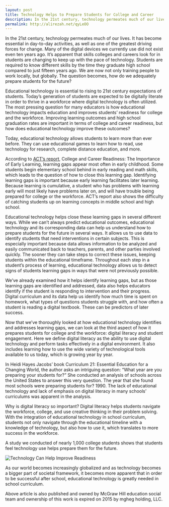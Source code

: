 ```yaml
---
layout: post
title: Technology Helps to Prepare Students for College and Career
description: In the 21st century, technology permeates much of our lives. It has become essential in day-to-day activities, as well as one of the greatest driving forces for change. Many of the digital devices we currently use did not exist even ten years ago. It’s apparent that skills colleges and careers look for in students are changing to keep up with the pace of technology. Students are required to know different skills by the time they graduate high school compared to just fifteen years ago. We are now not only training people to work locally, but globally. The question becomes, how do we adequately prepare students for the future?
permalink: http://alirezah.net/qyLeOO
---
```


In the 21st century, technology permeates much of our lives. It has become essential in day-to-day activities, as well as one of the greatest driving forces for change. Many of the digital devices we currently use did not exist even ten years ago. It’s apparent that skills colleges and careers look for in students are changing to keep up with the pace of technology. Students are required to know different skills by the time they graduate high school compared to just fifteen years ago. We are now not only training people to work locally, but globally. The question becomes, how do we adequately prepare students for the future?

Educational technology is essential to rising to 21st century expectations of students. Today’s generation of students are expected to be digitally literate in order to thrive in a workforce where digital technology is often utilized. The most pressing question for many educators is how educational technology impacts education and improves students’ readiness for college and the workforce. Improving learning outcomes and high school graduation rates are important in terms of college and career readiness, but how does educational technology improve these outcomes?

Today, educational technology allows students to learn more than ever before. They can use educational games to learn how to read, use technology for research, complete distance education, and more.

According to [ACT’s report](http://www.act.org/research/policymakers/pdf/ImportanceofEarlyLearning.pdf), College and Career Readiness: The Importance of Early Learning, learning gaps appear most often in early childhood. Some students begin elementary school behind in early reading and math skills, which leads to the question of how to close this learning gap. Identifying learning gaps is important because early learning facilitates later learning. Because learning is cumulative, a student who has problems with learning early will most likely have problems later on, and will have trouble being prepared for college or the workforce. ACT’s report also shows the difficulty of catching students up on learning concepts in middle school and high school.

Educational technology helps close these learning gaps in several different ways. While we can’t always predict educational outcomes, educational technology and its corresponding data can help us understand how to prepare students for the future in several ways. It allows us to use data to identify students that need interventions in certain subjects. This is especially important because data allows information to be analyzed and easily communicated back to teachers, parents, and other parties involved quickly. The sooner they can take steps to correct these issues, keeping students within the educational timeframe. Throughout each step in a student’s process of learning, educational technology allows us to detect signs of students learning gaps in ways that were not previously possible.

We’ve already examined how it helps identify learning gaps, but as those learning gaps are identified and addressed, data also helps educators identify if the student is responding to intervention and their progress. Digital curriculum and its data help us identify how much time is spent on homework, what types of questions students struggle with, and how often a student is reading a digital textbook. These can be predictors of later success.

Now that we’ve thoroughly looked at how educational technology identifies and addresses learning gaps, we can look at the third aspect of how it prepares students for college and the workforce: digital literacy and student engagement. Here we define digital literacy as the ability to use digital technology and perform tasks effectively in a digital environment. It also includes learning how to use the wide variety of technological tools available to us today, which is growing year by year.

In Heidi Hayes Jacobs’ book Curriculum 21: Essential Education for a Changing World, the author asks an intriguing question: “What year are you preparing your students for?” She conducted an analysis of schools across the United States to answer this very question. The year that she found most schools were preparing students for? 1990. The lack of educational technology and lack of emphasis on digital literacy in many schools’ curriculums was apparent in the analysis.

Why is digital literacy so important? Digital literacy helps students navigate the workforce, college, and use creative thinking in their problem solving. With the integration of educational technology in school curriculum, students not only navigate through the educational timeline with a knowledge of technology, but also how to use it, which translates to more success in the workforce.

A study we conducted of nearly 1,000 college students shows that students feel technology use helps prepare them for the future.

![Technology Can Help Improve Readiness](https://alireza.one/images/Tech-College-Survey.png "Technology Can Help Improve Readiness")

As our world becomes increasingly globalized and as technology becomes a bigger part of societal framework, it becomes more apparent that in order to be successful after school, educational technology is greatly needed in school curriculum.

Above article is also published and owned by McGraw Hill education social team and ownership of this work is expired on 2015 by mgheg holding, LLC.
